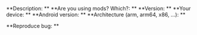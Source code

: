 
**Description: **
**Are you using mods? Which?: **
**Version: **
**Your device: **
**Android version: **
**Architecture (arm, arm64, x86, ...): **

**Reproduce bug: **


